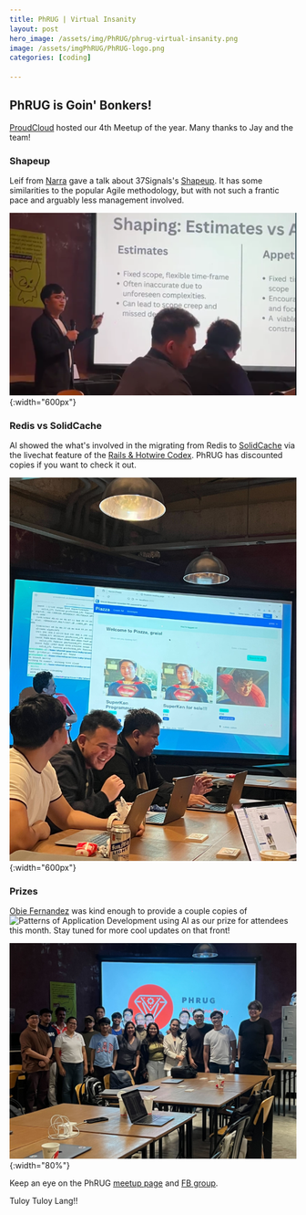 ```yaml
---
title: PhRUG | Virtual Insanity
layout: post
hero_image: /assets/img/PhRUG/phrug-virtual-insanity.png
image: /assets/imgPhRUG/PhRUG-logo.png
categories: [coding]

---
```


## PhRUG is Goin' Bonkers!
[ProudCloud](https://www.proudcloud.io/) hosted our 4th Meetup of the year.  Many thanks to Jay and the team!

### Shapeup
Leif from [Narra](https://www.narralabs.com/) gave a talk about 37Signals's [Shapeup](https://basecamp.com/shapeup).  It has some similarities to the popular Agile methodology, but with not such a frantic pace and arguably less management involved.

![Leif's talk](/assets/img/PhRUG/phrug-virtual-insanity-shapeup-demo.png){:width="600px"}

### Redis vs SolidCache
Al showed the what's involved in the migrating from Redis to [SolidCache](https://github.com/rails/solid_cache) via the livechat feature of the [Rails & Hotwire Codex](https://ayushn21.gumroad.com/l/railshotwirecodex).  PhRUG has discounted copies if you want to check it out.

![Al's talk](/assets/img/PhRUG/phrug-virtual-insanity-livechat-demo.jpg){:width="600px"}

### Prizes
[Obie Fernandez](https://obiefernandez.com/) was kind enough to provide a couple copies of 
![Patterns of Application Development using AI](https://leanpub.com/patterns-of-application-development-using-ai) as our prize for attendees this month.  Stay tuned for more cool updates on that front!

![Attendees of Virtual Insanity](/assets/img/PhRUG/phrug-virtual-insanity-attendees.jpg){:width="80%"}

Keep an eye on the PhRUG [meetup page](https://www.meetup.com/ruby-phil) and [FB group](https://www.facebook.com/phrug).

Tuloy Tuloy Lang!!
